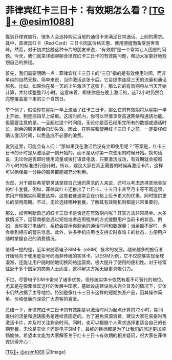 # 菲律宾红卡三日卡：有效期怎么看？[[TG💪+ @esim1088](https://t.me/s/esim1088)]

提到菲律宾旅行，很多人会选择购买当地的通信卡来满足日常通话、上网的需求。其中，菲律宾红卡（Red Card）三日卡因其价格实惠、使用便捷而备受游客青睐。然而，对于初次接触这种卡片的朋友来说，“有效期”是一个常常让人困惑的问题。今天，我们就来详细聊聊菲律宾红卡三日卡的有效期问题，帮助大家更好地规划自己的旅程。

首先，我们需要明确一点：菲律宾红卡三日卡的“三日”指的是有效使用时间，而非单纯的自然天数。简单来说，当你激活这张卡后，它会提供连续三天的流量和通话服务。比如，如果你在某一天的上午激活了这张卡，那么它的有效期将从当天开始计算，并持续整整72小时。这意味着，即使你是在晚上激活的，这72小时仍然会完整覆盖接下来的三个自然日。

举个例子，假设你在星期一早上激活了红卡三日卡，那么它的有效期将从星期一早上开始，到星期四早上结束。这段时间内，你可以尽情享受高速网络和通话功能。但需要注意的是，一旦超过这个时间段，无论你是否已经用完所有的数据或通话时长，剩余的服务都会自动失效。因此，在购买和使用红卡三日卡之前，一定要仔细确认激活时间，以免造成不必要的浪费。

说到这里，可能会有人问：“那如果我在激活后没有立即使用呢？”答案是，红卡三日卡的计时是从激活那一刻开始的，而不是从你第一次使用的时候开始。换句话说，无论你是否即时使用流量或拨打语音电话，只要激活成功，有效期就会按照72小时的标准进行倒计时。所以，建议大家在真正需要的时候再激活卡片，这样可以确保每一分钟的服务都能被充分利用。

当然，对于那些希望更灵活掌控自己通讯需求的人来说，还可以考虑选择其他类型的红卡套餐。例如，菲律宾红卡还推出了七日卡、十五日卡甚至月卡等不同选项，供用户根据实际需要选择。这些套餐通常会在价格上给予更大的优惠，同时提供更长的使用周期。不过，无论选择哪种套餐，了解其有效期机制都是非常重要的。

那么，如何判断自己的红卡三日卡是否还在有效期内呢？其实方法非常简单。大多数情况下，运营商都会通过短信或者应用程序的方式提醒用户当前卡的状态。例如，当你拨打电话时，系统会提示你剩余的通话时间和数据量；当余额不足时，也会收到相应的警告信息。此外，许多手机应用也支持实时查询卡的状态，方便用户随时掌握自己的消费情况。

值得一提的是，近年来随着电子SIM卡（eSIM）技术的发展，越来越多的旅行者开始倾向于使用虚拟号码而非传统的实体卡。以ESIM为例，它不仅能够实现全球漫游，还能让用户随时随地切换网络运营商，极大提升了使用的便利性。对于经常往返于多个国家的商务人士而言，这种解决方案无疑更具吸引力。

不过，尽管电子SIM卡带来了诸多优势，但传统实体卡依然有着不可替代的地位。尤其是在像菲律宾这样的发展中国家，基础设施建设尚未完全普及的情况下，实体卡仍然占据了主导地位。特别是像红卡三日卡这样的短期旅游产品，因其操作简单、价格低廉而深受广大游客的喜爱。

总结一下，菲律宾红卡三日卡的有效期是以激活时间为起点计算的72小时，期间提供的流量和通话服务是连续且固定的。为了避免资源浪费，建议大家在需要时再激活卡片，并及时关注剩余时间。同时，也可以根据个人需求选择更适合自己的长期套餐。无论是实体卡还是电子SIM卡，最终的目标都是为了让我们的旅途更加顺畅愉快。希望本文能为大家解答关于红卡三日卡有效期的相关疑问，祝大家在菲律宾玩得开心！

[[TG💪+ @esim1088](https://t.me/s/esim1088) ![Image](https://i.postimg.cc/4NQfJmqS/Snipaste-2025-05-13-00-14-12.png)]